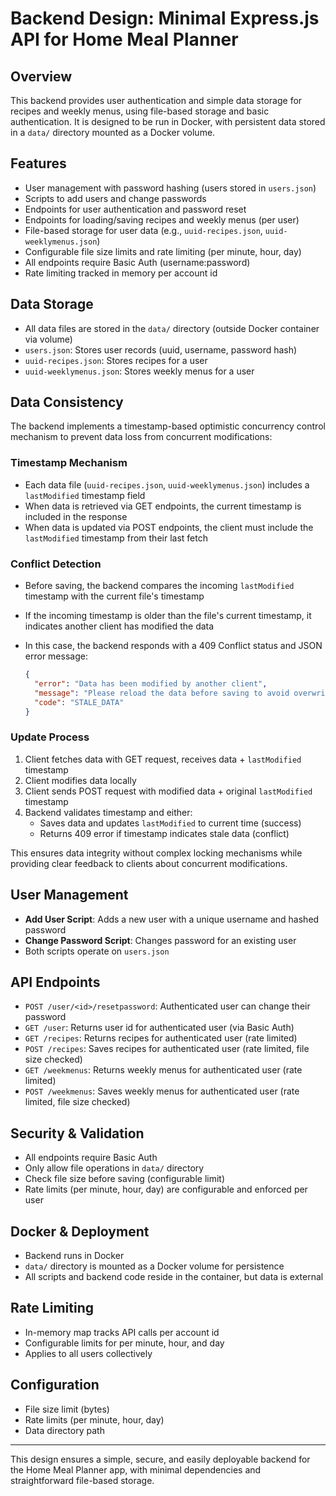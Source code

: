 # Backend Design: Minimal Express.js API for Home Meal Planner

## Overview

This backend provides user authentication and simple data storage for recipes and weekly menus, using file-based storage and basic authentication. It is designed to be run in Docker, with persistent data stored in a `data/` directory mounted as a Docker volume.

## Features

- User management with password hashing (users stored in `users.json`)
- Scripts to add users and change passwords
- Endpoints for user authentication and password reset
- Endpoints for loading/saving recipes and weekly menus (per user)
- File-based storage for user data (e.g., `uuid-recipes.json`, `uuid-weeklymenus.json`)
- Configurable file size limits and rate limiting (per minute, hour, day)
- All endpoints require Basic Auth (username:password)
- Rate limiting tracked in memory per account id

## Data Storage

- All data files are stored in the `data/` directory (outside Docker container via volume)
- `users.json`: Stores user records (uuid, username, password hash)
- `uuid-recipes.json`: Stores recipes for a user
- `uuid-weeklymenus.json`: Stores weekly menus for a user

## Data Consistency

The backend implements a timestamp-based optimistic concurrency control mechanism to prevent data loss from concurrent modifications:

### Timestamp Mechanism

- Each data file (`uuid-recipes.json`, `uuid-weeklymenus.json`) includes a `lastModified` timestamp field
- When data is retrieved via GET endpoints, the current timestamp is included in the response
- When data is updated via POST endpoints, the client must include the `lastModified` timestamp from their last fetch

### Conflict Detection

- Before saving, the backend compares the incoming `lastModified` timestamp with the current file's timestamp
- If the incoming timestamp is older than the file's current timestamp, it indicates another client has modified the data
- In this case, the backend responds with a 409 Conflict status and JSON error message:

  ```json
  {
    "error": "Data has been modified by another client",
    "message": "Please reload the data before saving to avoid overwriting recent changes",
    "code": "STALE_DATA"
  }
  ```

### Update Process

1. Client fetches data with GET request, receives data + `lastModified` timestamp
2. Client modifies data locally
3. Client sends POST request with modified data + original `lastModified` timestamp
4. Backend validates timestamp and either:
   - Saves data and updates `lastModified` to current time (success)
   - Returns 409 error if timestamp indicates stale data (conflict)

This ensures data integrity without complex locking mechanisms while providing clear feedback to clients about concurrent modifications.

## User Management

- **Add User Script**: Adds a new user with a unique username and hashed password
- **Change Password Script**: Changes password for an existing user
- Both scripts operate on `users.json`

## API Endpoints

- `POST /user/<id>/resetpassword`: Authenticated user can change their password
- `GET /user`: Returns user id for authenticated user (via Basic Auth)
- `GET /recipes`: Returns recipes for authenticated user (rate limited)
- `POST /recipes`: Saves recipes for authenticated user (rate limited, file size checked)
- `GET /weekmenus`: Returns weekly menus for authenticated user (rate limited)
- `POST /weekmenus`: Saves weekly menus for authenticated user (rate limited, file size checked)

## Security & Validation

- All endpoints require Basic Auth
- Only allow file operations in `data/` directory
- Check file size before saving (configurable limit)
- Rate limits (per minute, hour, day) are configurable and enforced per user

## Docker & Deployment

- Backend runs in Docker
- `data/` directory is mounted as a Docker volume for persistence
- All scripts and backend code reside in the container, but data is external

## Rate Limiting

- In-memory map tracks API calls per account id
- Configurable limits for per minute, hour, and day
- Applies to all users collectively

## Configuration

- File size limit (bytes)
- Rate limits (per minute, hour, day)
- Data directory path

---

This design ensures a simple, secure, and easily deployable backend for the Home Meal Planner app, with minimal dependencies and straightforward file-based storage.
